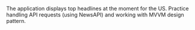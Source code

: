 The application displays top headlines at the moment for the US.
Practice handling API requests (using NewsAPI) and working with MVVM design pattern.